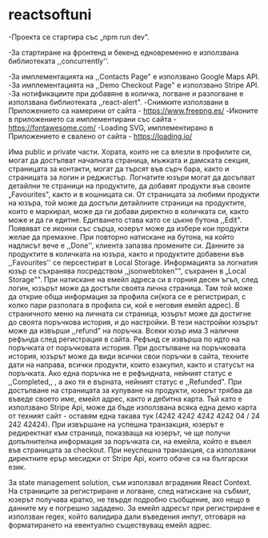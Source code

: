 # reactsoftuni

-Проекта се стартира със „npm run dev".

-За стартиране на фронтенд и бекенд едновременно е използвана библиотеката ,,concurrently''.

-За имплементацията на ,,Contacts Page" е използвано Google Maps API.
-За имплементацията на ,,Demo Checkout Page" е използвано Stripe API.
-За нотификациите при добавяне в количка, логване и разлогване е използвана библиотеката ,,react-alert".
-Снимките използвани в Приложението са намерини от сайта - https://www.freepng.es/
-Иконите в приложението са имплементирани със сайта - https://fontawesome.com/
-Loading SVG, имплементирано в Приложението е свалено от сайта - https://loading.io/

Има public  и private части. Хората, които не са влезли в профилите си, могат да достъпват началната страница, мъжката и дамската секция, 
страницата за контакти, могат да търсят във сърч бара, както и  страницата за логин и реджистър. Логнатите юзъри могат да досъпват детайлни
те страници на продуктите, да добавят продукти във своите „Favourites", както и в кошницата си. От страницата за любими продукти на юзъра,
той може да достъпи детайлните страници на продуктите, които е маркирал, може да ги добави директно в количката си, както може и да ги едитне.
Едитването става като се цъкне бутона ,,Edit". Появяват се иконки със сърца, юзерът може да избере кои продукти желае да премахне. При повторно натискане 
на бутона, на който надписът вече е ,,Done'', клиента запазва промените си. Данните за продуктите в количката на юзъра, както и продуктите добавени във 
,,Favourites'' се персестират в Local Storage. Информацията за логнатия юзър се съхранява посредством ,,jsonwebtoken"", съхранен в „Local Storage"".
При натискане на емейл адреса си в горния десен ъгъл, след логин, юзърът може да достъпи своята лична страница. Там той може да открие обща информация 
за профила си(кога се е регистрирал, с колко пари разполага в профила си, кой е неговия емейл адрес). В страничното меню на личната си страница, юзърът може 
да достигне до своята поръчкова история, и до настройки. В тези настройки юзърът може да извърши ,,refund"  на поръчка. Всеки юзър има 3 налични рефънда след 
регистрация в сайта. Рефънд се извърша по идто на поръчката от поръчковата история. При достъпване на поръчковата история, юзърът може да види  всички свои поръчки
в сайта, техните дати на направа, всички продукти, които езакупил, както и статусът на поръчката. Ако една поръчка не е рефъндната, нейният статус е ,,Completed,,
, а ако тя е върната, нейният статус е ,,Refunded". При достъпване на страницата за купуване на продукти, юзерът трябва да въведе своето име, емейл адрес, както и дебитна
карта. Тъй като е използвано Stripe Api, може да бъде използвана всяка една демо карта от техният сайт - оставям една такава тук (4242 4242 4242 4242 04 / 24 242  42424).
При извършане на успешна транзакция, юзерът е редиректнат към страница, показваща на юзерът, че ще получи допълнителна информация за поръчката си, на емейла, който е въвел във
страницата за checkout. При неуспешна транзакция, са използвани директните ерър месиджи от Stripe Api, които обаче са на български език.

За state management solution, съм използвал вградения React Context.
На страниците за регистриране и логване, след натискане на събмит, юзерът получава кратко, не твърде подробно съобщение, ако нещо в данните му е погрешно зададено.
За емейл адресът при регистриране е използван regex, който валидира дали въведения инпут, отговаря на форматирането на евентуално съществуващ емейл адрес.

